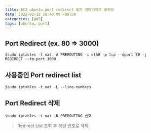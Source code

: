 ```yaml
---
title: EC2 ubuntu port redirect 포트 리다이렉트 포워딩
date: 2022-02-12 10:40:00 +09:00
categories: [AWS]
tags: [ubuntu, port]
---
```


## Port Redirect (ex. 80 => 3000)
```
$sudo iptables -t nat -A PREROUTING -i eth0 -p tcp --dport 80 -j REDIRECT --to-port 3000
```
## 사용중인 Port redirect list
```
$sudo iptables -t nat -L --line-numbers
```
## Port Redirect 삭제
```
$sudo iptables -t nat -D PREROUTING 번호
```
>Redirect List 조회 후 해당 번호로 삭제


